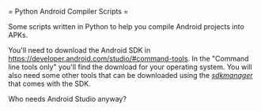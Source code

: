 = Python Android Compiler Scripts =

Some scripts written in Python to help you compile Android projects into APKs.

You'll need to download the Android SDK in https://developer.android.com/studio/#command-tools. In the "Command line tools only" you'll find the download for your operating system. You will also need some other tools that can be downloaded using the [*sdkmanager*](https://developer.android.com/studio/command-line/sdkmanager) that comes with the SDK.

Who needs Android Studio anyway?